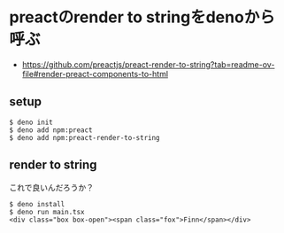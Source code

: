 # preactのrender to stringをdenoから呼ぶ

- https://github.com/preactjs/preact-render-to-string?tab=readme-ov-file#render-preact-components-to-html

## setup

```console
$ deno init
$ deno add npm:preact
$ deno add npm:preact-render-to-string
```

## render to string

これで良いんだろうか？

```console
$ deno install
$ deno run main.tsx
<div class="box box-open"><span class="fox">Finn</span></div>
```

